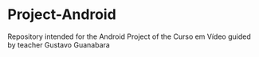 # Project-Android
 Repository intended for the Android Project of the Curso em Vídeo guided by teacher Gustavo Guanabara
